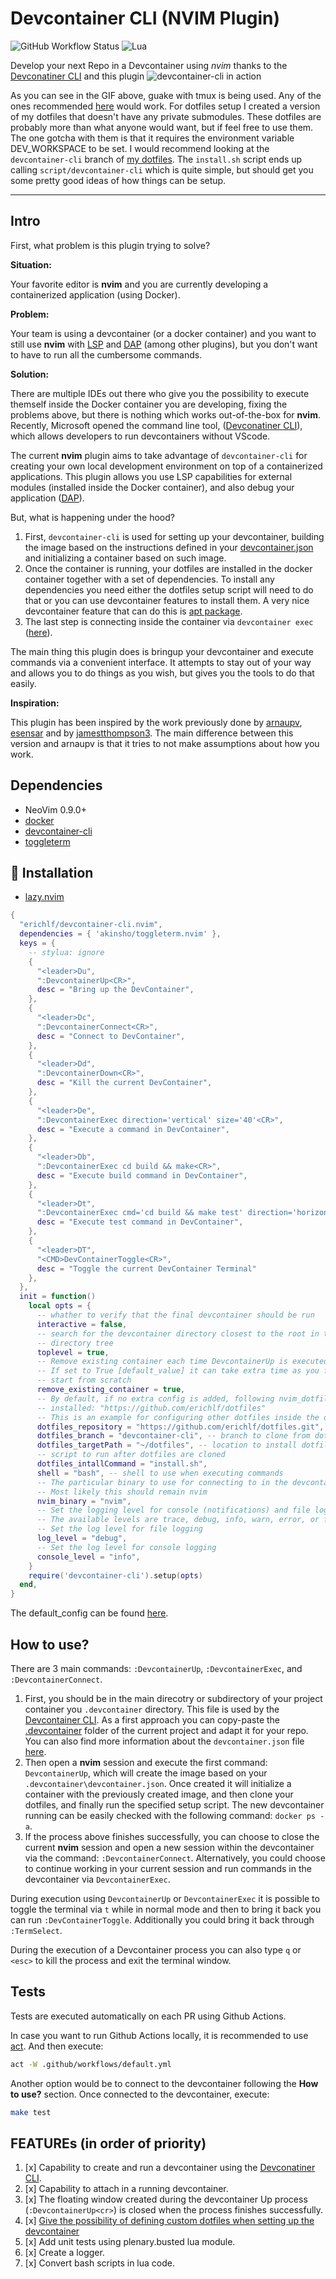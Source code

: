# Devcontainer CLI (NVIM Plugin)

![GitHub Workflow Status](http://img.shields.io/github/actions/workflow/status/erichlf/devcontainer-cli.nvim/default.yml?branch=main&style=for-the-badge)
![Lua](https://img.shields.io/badge/Made%20with%20Lua-blueviolet.svg?style=for-the-badge&logo=lua)

Develop your next Repo in a Devcontainer using *nvim* thanks to the
[Devconatiner CLI](https://github.com/devcontainers/cli) and this plugin
![devcontainer-cli in action](doc/gifs/devcontainer-cli-description.gif)

As you can see in the GIF above, guake with tmux is being used. Any of the ones
recommended [here](https://www.lazyvim.org/) would work. For dotfiles setup I created
a version of my dotfiles that doesn't have any private submodules. These dotfiles
are probably more than what anyone would want, but if feel free to use them. The
one gotcha with them is that it requires the environment variable DEV_WORKSPACE
to be set. I would recommend looking at the `devcontainer-cli` branch of
[my dotfiles](https://github.com/erichlf/dotfiles). The `install.sh` script ends
up calling `script/devcontainer-cli` which is quite simple, but should get you
some pretty good ideas of how things can be setup.

---

## Intro

First, what problem is this plugin trying to solve?

**Situation:**

Your favorite editor is **nvim** and you are currently developing a
containerized application (using Docker).

**Problem:**

Your team is using a devcontainer (or a docker container) and you want to still
use **nvim** with [LSP](https://microsoft.github.io/language-server-protocol/)
and [DAP](https://microsoft.github.io/debug-adapter-protocol/) (among other
plugins), but you don't want to have to run all the cumbersome commands.

**Solution:**

There are multiple IDEs out there who give you the possibility to execute
themself inside the Docker container you are developing, fixing the problems
above, but there is nothing which works out-of-the-box for **nvim**. Recently,
Microsoft opened the command line tool,
([Devconatiner CLI](https://github.com/devcontainers/cli)), which allows developers
to run devcontainers without VScode.

The current **nvim** plugin aims to take advantage of `devcontainer-cli` for
creating your own local development environment on top of a containerized
applications. This plugin allows you use LSP capabilities for external modules
(installed inside the Docker container), and also debug your application
([DAP](https://microsoft.github.io/debug-adapter-protocol/)).

But, what is happening under the hood?

1. First, `devcontainer-cli` is used for setting up your devcontainer, building
   the image based on the instructions defined in your
   [devcontainer.json](.devcontainer/devcontainer.json) and initializing a
   container based on such image.
2. Once the container is running, your dotfiles are installed in the docker
   container together with a set of dependencies. To install any dependencies
   you need either the dotfiles setup script will need to do that or you can
   use devcontainer features to install them. A very nice devcontainer feature
   that can do this is
   [apt package](https://github.com/rocker-org/devcontainer-features/tree/main/src/apt-packages).
3. The last step is connecting inside the container via `devcontainer exec`
   ([here](https://github.com/erichlf/devcontainer-cli.nvim/blob/main/bin/connect_to_devcontainer.sh)).

The main thing this plugin does is bringup your devcontainer and execute
commands via a convenient interface. It attempts to stay out of your way and
allows you to do things as you wish, but gives you the tools to do that easily.

**Inspiration:**

This plugin has been inspired by the work previously done by
[arnaupv](https://github.com/arnaupv/devcontainer-cli.nvim),
[esensar](https://github.com/esensar/nvim-dev-container) and by
[jamestthompson3](https://github.com/jamestthompson3/nvim-remote-containers).
The main difference between this version and arnaupv is that it tries to not
make assumptions about how you work.

## Dependencies

- NeoVim 0.9.0+
- [docker](https://docs.docker.com/get-docker/)
- [devcontainer-cli](https://github.com/devcontainers/cli#npm-install)
- [toggleterm](https://github.com/akinsho/toggleterm.nvim)

## 🔧 Installation

- [lazy.nvim](https://github.com/folke/lazy.nvim)

```lua
{
  "erichlf/devcontainer-cli.nvim",
  dependencies = { 'akinsho/toggleterm.nvim' },
  keys = {
    -- stylua: ignore
    {
      "<leader>Du",
      ":DevcontainerUp<CR>",
      desc = "Bring up the DevContainer",
    },
    {
      "<leader>Dc",
      ":DevcontainerConnect<CR>",
      desc = "Connect to DevContainer",
    },
    {
      "<leader>Dd",
      ":DevcontainerDown<CR>",
      desc = "Kill the current DevContainer",
    },
    {
      "<leader>De",
      ":DevcontainerExec direction='vertical' size='40'<CR>",
      desc = "Execute a command in DevContainer",
    },
    {
      "<leader>Db",
      ":DevcontainerExec cd build && make<CR>",
      desc = "Execute build command in DevContainer",
    },
    {
      "<leader>Dt",
      ":DevcontainerExec cmd='cd build && make test' direction='horizontal'<CR>",
      desc = "Execute test command in DevContainer",
    },
    {
      "<leader>DT",
      "<CMD>DevContainerToggle<CR>",
      desc = "Toggle the current DevContainer Terminal"
    },
  },
  init = function()
    local opts = {
      -- whather to verify that the final devcontainer should be run
      interactive = false,
      -- search for the devcontainer directory closest to the root in the
      -- directory tree
      toplevel = true,
      -- Remove existing container each time DevcontainerUp is executed
      -- If set to True [default_value] it can take extra time as you force to
      -- start from scratch
      remove_existing_container = true,
      -- By default, if no extra config is added, following nvim_dotfiles are
      -- installed: "https://github.com/erichlf/dotfiles"
      -- This is an example for configuring other dotfiles inside the docker container
      dotfiles_repository = "https://github.com/erichlf/dotfiles.git",
      dotfiles_branch = "devcontainer-cli", -- branch to clone from dotfiles_repository`
      dotfiles_targetPath = "~/dotfiles", -- location to install dotfiles
      -- script to run after dotfiles are cloned
      dotfiles_intallCommand = "install.sh",
      shell = "bash", -- shell to use when executing commands
      -- The particular binary to use for connecting to in the devcontainer
      -- Most likely this should remain nvim
      nvim_binary = "nvim",
      -- Set the logging level for console (notifications) and file logging.
      -- The available levels are trace, debug, info, warn, error, or fatal.
      -- Set the log level for file logging
      log_level = "debug",
      -- Set the log level for console logging
      console_level = "info",
    }
    require('devcontainer-cli').setup(opts)
  end,
}
```

The default_config can be found [here](./lua/devcontainer_cli/config/init.lua).

## How to use?

There are 3 main commands: `:DevcontainerUp`, `:DevcontainerExec`, and `:DevcontainerConnect`.

1. First, you should be in the main direcotry or subdirectory of your project
   container you `.devcontainer` directory. This file is used by the
   [Devcontainer CLI](https://github.com/devcontainers/cli). As a first
   approach you can copy-paste the
   [.devcontainer](.devcontainer/devcontainer.json) folder of the current
   project and adapt it for your repo. You can also find more information about
   the `devcontainer.json` file
   [here](https://code.visualstudio.com/docs/remote/devcontainerjson-reference).
2. Then open a **nvim** session and execute the first command:
   `DevcontainerUp`, which will create the image based on your
   `.devcontainer\devcontainer.json`. Once created it will initialize a
   container with the previously created image, and then clone your dotfiles,
   and finally run the specified setup script. The new devcontainer running can
   be easily checked with the following command: `docker ps -a`.
3. If the process above finishes successfully, you can choose to close the
   current **nvim** session and open a new session within the devcontainer via
   the command: `:DevcontainerConnect`. Alternatively, you could choose to
   continue working in your current session and run commands in the
   devcontainer via `DevcontainerExec`.

During execution using `DevcontainerUp` or `DevcontainerExec` it is possible
to toggle the terminal via `t` while in normal mode and then to bring it back
you can run `:DevContainerToggle`. Additionally you could bring it back through
`:TermSelect`.

During the execution of a Devcontainer process you can also type `q` or `<esc>`
to kill the process and exit the terminal window.

## Tests

Tests are executed automatically on each PR using Github Actions.

In case you want to run Github Actions locally, it is recommended to use
[act](https://github.com/nektos/act#installation). And then execute:

```bash
act -W .github/workflows/default.yml
```

Another option would be to connect to the devcontainer following the **How to
use?** section. Once connected to the devcontainer, execute:

```bash
make test
```

## FEATUREs (in order of priority)

1. [x] Capability to create and run a devcontainer using the [Devconatiner CLI](https://github.com/devcontainers/cli).
2. [x] Capability to attach in a running devcontainer.
3. [x] The floating window created during the devcontainer Up process
       (`:DevcontainerUp<cr>`) is closed when the process finishes successfully.
4. [x] [Give the possibility of defining custom dotfiles when setting up the devcontainer](https://github.com/erichlf/devcontainer-cli.nvim/issues/1)
5. [x] Add unit tests using plenary.busted lua module.
6. [x] Create a logger.
7. [x] Convert bash scripts in lua code.
